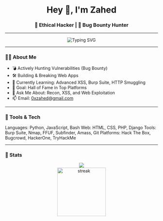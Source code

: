 <h1 align="center">Hey 👋, I'm Zahed</h1>
<h3 align="center">🚀 Ethical Hacker | 🎯 Bug Bounty Hunter </h3>

---

<p align="center">
  <img src="https://readme-typing-svg.herokuapp.com?font=Fira+Code&size=22&pause=1000&center=true&vCenter=true&width=435&lines=Hacking+the+planet+...;Breaking+things+to+secure+them;Learning+%F0%9F%92%AA+One+exploit+at+a+time!" alt="Typing SVG" />
</p>

---

### 🕵️‍♂️ About Me

- 💣 Actively Hunting Vulnerabilities (Bug Bounty)  
- 🛠️ Building & Breaking Web Apps  
- 🧠 Currently Learning: Advanced XSS, Burp Suite, HTTP Smuggling  
- 🎯 Goal: Hall of Fame in Top Platforms  
- 💬 Ask Me About: Recon, XSS, and Web Exploitation  
- 📫 Email: 0xzahed@gmail.com  

---

### 🧰 Tools & Tech


Languages:    Python, JavaScript, Bash
Web:          HTML, CSS, PHP, Django
Tools:        Burp Suite, Nmap, FFUF, Subfinder, Amass, Git
Platforms:    Hack The Box, Bugcrowd, HackerOne, TryHackMe


---

### 🧮 Stats

<p align="center">
  <img src="https://github-profile-trophy.vercel.app/?username=0xzahed&theme=discord&title=Stars,Commits,PullRequest,Issues,Repositories,Followers" />
  <br />
  <img src="https://streak-stats.demolab.com?user=0xzahed&theme=radical" alt="streak" height="160" />
</p>

